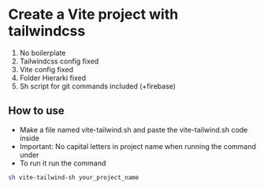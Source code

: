 # Create a Vite project with tailwindcss
1. No boilerplate
2. Tailwindcss config fixed
3. Vite config fixed
4. Folder Hierarki fixed
5. Sh script for git commands included (+firebase)

## How to use
- Make a file named vite-tailwind.sh and paste the vite-tailwind.sh code inside
- Important: No capital letters in project name when running the command under
- To run it run the command
```sh
sh vite-tailwind-sh your_project_name
```

